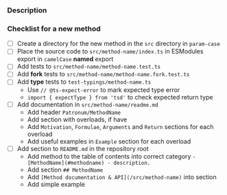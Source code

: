 ### Description

<!-- Why we should add this method? -->

### Checklist for a new method

- [ ] Create a directory for the new method in the `src` directory in `param-case`
- [ ] Place the source code to `src/method-name/index.ts` in ESModules export in `camelCase` **named** export
- [ ] Add tests to `src/method-name/method-name.test.ts`
- [ ] Add **fork** tests to `src/method-name/method-name.fork.test.ts`
- [ ] Add **type** tests to `test-typings/method-name.ts`
  - Use `// @ts-expect-error` to mark expected type error
  - `import { expectType } from 'tsd'` to check expected return type
- [ ] Add documentation in `src/method-name/readme.md`
  - Add header `Patronum/MethodName`
  - Add section with overloads, if have
  - Add `Motivation`, `Formulae`, `Arguments` and `Return` sections for each overload
  - Add useful examples in `Example` section for each overload
- [ ] Add section to `README.md` in the repository root
  - Add method to the table of contents into correct category `- [MethodName](#methodname) - description.`
  - Add section `## MethodName`
  - Add `[Method documentation & API](/src/method-name)` into section
  - Add simple example
